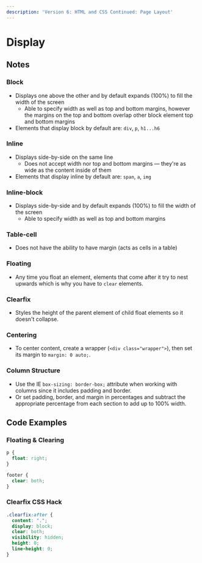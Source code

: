 ```yaml
---
description: 'Version 6: HTML and CSS Continued: Page Layout'
---
```


# Display

## Notes

### Block

* Displays one above the other and by default expands \(100%\) to fill the width of the screen
  * Able to specify width as well as top and bottom margins, however the margins on the top and bottom overlap other block element top and bottom margins
* Elements that display block by default are: `div`, `p`, `h1...h6`

### Inline

* Displays side-by-side on the same line
  * Does not accept width nor top and bottom margins — they're as wide as the content inside of them
* Elements that display inline by default are: `span`, `a`, `img`

### Inline-block

* Displays side-by-side and by default expands \(100%\) to fill the width of the screen
  * Able to specify width as well as top and bottom margins

### Table-cell

* Does not have the ability to have margin \(acts as cells in a table\)

### Floating

* Any time you float an element, elements that come after it try to nest upwards which is why you have to `clear` elements.

### Clearfix

* Styles the height of the parent element of child float elements so it doesn't collapse.

### Centering

* To center content, create a wrapper \(`<div class="wrapper">`\), then set its margin to `margin: 0 auto;`.

### Column Structure

* Use the IE `box-sizing: border-box;` attribute when working with columns since it includes padding and border.
* Or set padding, border, and margin in percentages and subtract the appropriate percentage from each section to add up to 100% width.

## Code Examples

### Floating & Clearing

```css
p {
  float: right;
}

footer {
  clear: both;
}
```

### Clearfix CSS Hack

```css
.clearfix:after {
  content: ".";
  display: block;
  clear: both;
  visibility: hidden;
  height: 0;
  line-height: 0;
}
```

